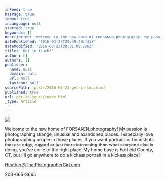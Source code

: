 ```yaml
---
inFeed: true
hasPage: true
inNav: true
inLanguage: null
starred: true
keywords: []
description: "Welcome to the new home of FORSAKEN.photography! My passion is photographing strange, unusual and abandoned places. I especially love photographing people in those places. If you want portraits or headshots that are edgy, rugged or just more interesting than what everyone else is doing, you've come to the right place! My home base is Fairfield County, CT, but I'll go anywhere to do a kickass portrait in a kickass place!"
datePublished: '2016-03-23T20:39:49.441Z'
dateModified: '2016-03-23T20:31:09.986Z'
title: 'Get in touch!'
author: []
authors: []
publisher:
  name: null
  domain: null
  url: null
  favicon: null
sourcePath: _posts/2016-03-23-get-in-touch.md
published: true
url: get-in-touch/index.html
_type: Article

---
```

![](https://the-grid-user-content.s3-us-west-2.amazonaws.com/923fc9f0-48cd-43b4-9048-cd40b7b81ecf.jpg)

Welcome to the new home of FORSAKEN.photography! My passion is photographing strange, unusual and abandoned places. I especially love photographing people in those places. If you want portraits or headshots that are edgy, rugged or just more interesting than what everyone else is doing, you've come to the right place! My home base is Fairfield County, CT, but I'll go anywhere to do a kickass portrait in a kickass place!

Heather@ThatPhotographerGirl.com

203-665-8665
